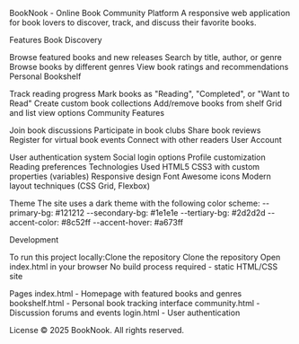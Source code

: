 BookNook - Online Book Community Platform
A responsive web application for book lovers to discover, track, and discuss their favorite books.

Features
Book Discovery

Browse featured books and new releases
Search by title, author, or genre
Browse books by different genres
View book ratings and recommendations
Personal Bookshelf

Track reading progress
Mark books as "Reading", "Completed", or "Want to Read"
Create custom book collections
Add/remove books from shelf
Grid and list view options
Community Features

Join book discussions
Participate in book clubs
Share book reviews
Register for virtual book events
Connect with other readers
User Account

User authentication system
Social login options
Profile customization
Reading preferences
Technologies Used
HTML5
CSS3 with custom properties (variables)
Responsive design
Font Awesome icons
Modern layout techniques (CSS Grid, Flexbox)

Theme
The site uses a dark theme with the following color scheme:
--primary-bg: #121212
--secondary-bg: #1e1e1e
--tertiary-bg: #2d2d2d
--accent-color: #8c52ff
--accent-hover: #a673ff

Development

To run this project locally:Clone the repository
Clone the repository
Open index.html in your browser
No build process required - static HTML/CSS site


Pages
index.html - Homepage with featured books and genres
bookshelf.html - Personal book tracking interface
community.html - Discussion forums and events
login.html - User authentication

License
© 2025 BookNook. All rights reserved.
